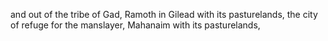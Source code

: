 and out of the tribe of Gad, Ramoth in Gilead with its pasturelands, the city of refuge for the manslayer, Mahanaim with its pasturelands,
